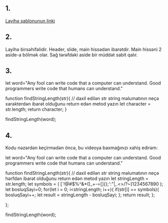 ## 1. 

[Layihə şablonunun linki](http://preview.themeforest.net/item/gmag-blog-news-magazine-template/full_screen_preview/35377760?_ga=2.223831896.258011322.1667022024-1222788757.1661753231)

## 2. 

Layihə birsəhifəlidir. Header, slide, main hissədən ibarətdir. Main hissəni 2 aside-a bölmək olar. Sağ tərəfdəki aside bir müddət sabit qalır. 

## 3.

let word="Any fool can write code that a computer can understand. Good programmers write code that humans can understand."

function findStringLength(str){
    // daxil edilən str string məlumatının neçə xarakterdən ibarət olduğunu return edən metod yazın
    let character = str.length;
    return character;
}

findStringLength(word);

## 4.

Kodu nəzərdən keçirmədən öncə, bu videoya baxmağınızı xahiş edirəm:

let word="Any fool can write code that a computer can understand. Good programmers write code that humans can understand."

function findStringLength(str){
// daxil edilən str string məlumatının neçə hərfdən ibarət olduğunu return edən metod yazın
let stringLength = str.length;
let symbols = ( [`!@#$%^&*()_+-=[]{};':"\|,.<>/?~]1234567890 );
let bosluqSayi=0;
for(let i = 0; i<stringLength; i++){
if(str[i] == symbols){
bosluqSayi++;
let result = stringLength - bosluqSayi;
};
return result;
};

};

findStringLength(word);
